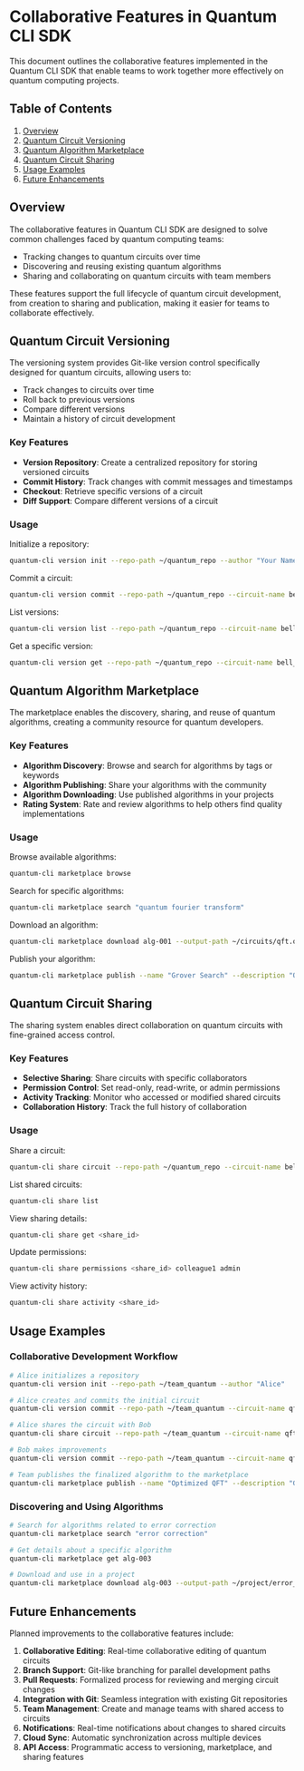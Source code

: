 # Collaborative Features in Quantum CLI SDK

This document outlines the collaborative features implemented in the Quantum CLI SDK that enable teams to work together more effectively on quantum computing projects.

## Table of Contents

1. [Overview](#overview)
2. [Quantum Circuit Versioning](#quantum-circuit-versioning)
3. [Quantum Algorithm Marketplace](#quantum-algorithm-marketplace)
4. [Quantum Circuit Sharing](#quantum-circuit-sharing)
5. [Usage Examples](#usage-examples)
6. [Future Enhancements](#future-enhancements)

## Overview

The collaborative features in Quantum CLI SDK are designed to solve common challenges faced by quantum computing teams:

- Tracking changes to quantum circuits over time
- Discovering and reusing existing quantum algorithms
- Sharing and collaborating on quantum circuits with team members

These features support the full lifecycle of quantum circuit development, from creation to sharing and publication, making it easier for teams to collaborate effectively.

## Quantum Circuit Versioning

The versioning system provides Git-like version control specifically designed for quantum circuits, allowing users to:

- Track changes to circuits over time
- Roll back to previous versions
- Compare different versions
- Maintain a history of circuit development

### Key Features

- **Version Repository**: Create a centralized repository for storing versioned circuits
- **Commit History**: Track changes with commit messages and timestamps
- **Checkout**: Retrieve specific versions of a circuit
- **Diff Support**: Compare different versions of a circuit

### Usage

Initialize a repository:

```bash
quantum-cli version init --repo-path ~/quantum_repo --author "Your Name"
```

Commit a circuit:

```bash
quantum-cli version commit --repo-path ~/quantum_repo --circuit-name bell_state --circuit-file bell.qasm --message "Initial implementation"
```

List versions:

```bash
quantum-cli version list --repo-path ~/quantum_repo --circuit-name bell_state
```

Get a specific version:

```bash
quantum-cli version get --repo-path ~/quantum_repo --circuit-name bell_state --output-file bell_v1.qasm
```

## Quantum Algorithm Marketplace

The marketplace enables the discovery, sharing, and reuse of quantum algorithms, creating a community resource for quantum developers.

### Key Features

- **Algorithm Discovery**: Browse and search for algorithms by tags or keywords
- **Algorithm Publishing**: Share your algorithms with the community
- **Algorithm Downloading**: Use published algorithms in your projects
- **Rating System**: Rate and review algorithms to help others find quality implementations

### Usage

Browse available algorithms:

```bash
quantum-cli marketplace browse
```

Search for specific algorithms:

```bash
quantum-cli marketplace search "quantum fourier transform"
```

Download an algorithm:

```bash
quantum-cli marketplace download alg-001 --output-path ~/circuits/qft.qasm
```

Publish your algorithm:

```bash
quantum-cli marketplace publish --name "Grover Search" --description "Optimized implementation of Grover's search algorithm" --version "1.0.0" --tags "search,optimization,amplitude amplification" --circuit-path ~/circuits/grover.qasm
```

## Quantum Circuit Sharing

The sharing system enables direct collaboration on quantum circuits with fine-grained access control.

### Key Features

- **Selective Sharing**: Share circuits with specific collaborators
- **Permission Control**: Set read-only, read-write, or admin permissions
- **Activity Tracking**: Monitor who accessed or modified shared circuits
- **Collaboration History**: Track the full history of collaboration

### Usage

Share a circuit:

```bash
quantum-cli share circuit --repo-path ~/quantum_repo --circuit-name bell_state --description "Bell state implementation" --recipients "colleague1,colleague2" --permission read_write
```

List shared circuits:

```bash
quantum-cli share list
```

View sharing details:

```bash
quantum-cli share get <share_id>
```

Update permissions:

```bash
quantum-cli share permissions <share_id> colleague1 admin
```

View activity history:

```bash
quantum-cli share activity <share_id>
```

## Usage Examples

### Collaborative Development Workflow

```bash
# Alice initializes a repository
quantum-cli version init --repo-path ~/team_quantum --author "Alice"

# Alice creates and commits the initial circuit
quantum-cli version commit --repo-path ~/team_quantum --circuit-name qft --circuit-file ~/circuits/qft_initial.qasm --message "Initial QFT implementation"

# Alice shares the circuit with Bob
quantum-cli share circuit --repo-path ~/team_quantum --circuit-name qft --description "Quantum Fourier Transform implementation" --recipients "bob" --permission read_write

# Bob makes improvements
quantum-cli version commit --repo-path ~/team_quantum --circuit-name qft --circuit-file ~/improved_qft.qasm --message "Optimized gate count" --author "Bob"

# Team publishes the finalized algorithm to the marketplace
quantum-cli marketplace publish --name "Optimized QFT" --description "Gate-efficient Quantum Fourier Transform implementation" --version "1.0.0" --tags "qft,fourier,transform" --circuit-path ~/team_quantum/circuits/qft.qasm
```

### Discovering and Using Algorithms

```bash
# Search for algorithms related to error correction
quantum-cli marketplace search "error correction"

# Get details about a specific algorithm
quantum-cli marketplace get alg-003

# Download and use in a project
quantum-cli marketplace download alg-003 --output-path ~/project/error_correction.qasm
```

## Future Enhancements

Planned improvements to the collaborative features include:

1. **Collaborative Editing**: Real-time collaborative editing of quantum circuits
2. **Branch Support**: Git-like branching for parallel development paths
3. **Pull Requests**: Formalized process for reviewing and merging circuit changes
4. **Integration with Git**: Seamless integration with existing Git repositories
5. **Team Management**: Create and manage teams with shared access to circuits
6. **Notifications**: Real-time notifications about changes to shared circuits
7. **Cloud Sync**: Automatic synchronization across multiple devices
8. **API Access**: Programmatic access to versioning, marketplace, and sharing features 